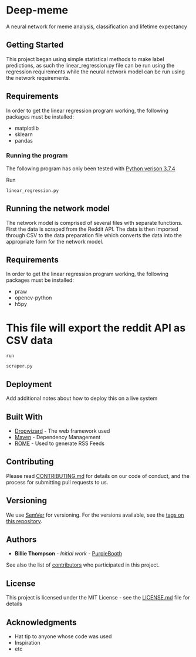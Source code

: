 # Deep-meme
A neural network for meme analysis, classification and lifetime expectancy 

## Getting Started

This project began using simple statistical methods to make label predictions, as such the linear_regression.py file can be run using the regression requirements while the neural network model can be run using the network requirements. 
## Requirements

In order to get the linear regression program working, the following packages must be installed:
  * matplotlib
  * sklearn
  * pandas


### Running the program

The following program has only been tested with [Python verison 3.7.4](https://www.python.org/downloads/release/python-374/) 

 Run 
```
linear_regression.py
```


## Running the network model

The network model is comprised of several files with separate functions. First the data is scraped from the Reddit API. The data is then imported through CSV to the data preparation file which converts the data into the appropriate form for the network model. 

## Requirements

In order to get the linear regression program working, the following packages must be installed:
  * praw
  * opencv-python
  * h5py


# This file will export the reddit API as CSV data

    run
```
scraper.py
```

## Deployment

Add additional notes about how to deploy this on a live system

## Built With

* [Dropwizard](http://www.dropwizard.io/1.0.2/docs/) - The web framework used
* [Maven](https://maven.apache.org/) - Dependency Management
* [ROME](https://rometools.github.io/rome/) - Used to generate RSS Feeds

## Contributing

Please read [CONTRIBUTING.md](https://gist.github.com/PurpleBooth/b24679402957c63ec426) for details on our code of conduct, and the process for submitting pull requests to us.

## Versioning

We use [SemVer](http://semver.org/) for versioning. For the versions available, see the [tags on this repository](https://github.com/your/project/tags). 

## Authors

* **Billie Thompson** - *Initial work* - [PurpleBooth](https://github.com/PurpleBooth)

See also the list of [contributors](https://github.com/your/project/contributors) who participated in this project.

## License

This project is licensed under the MIT License - see the [LICENSE.md](LICENSE.md) file for details

## Acknowledgments

* Hat tip to anyone whose code was used
* Inspiration
* etc
